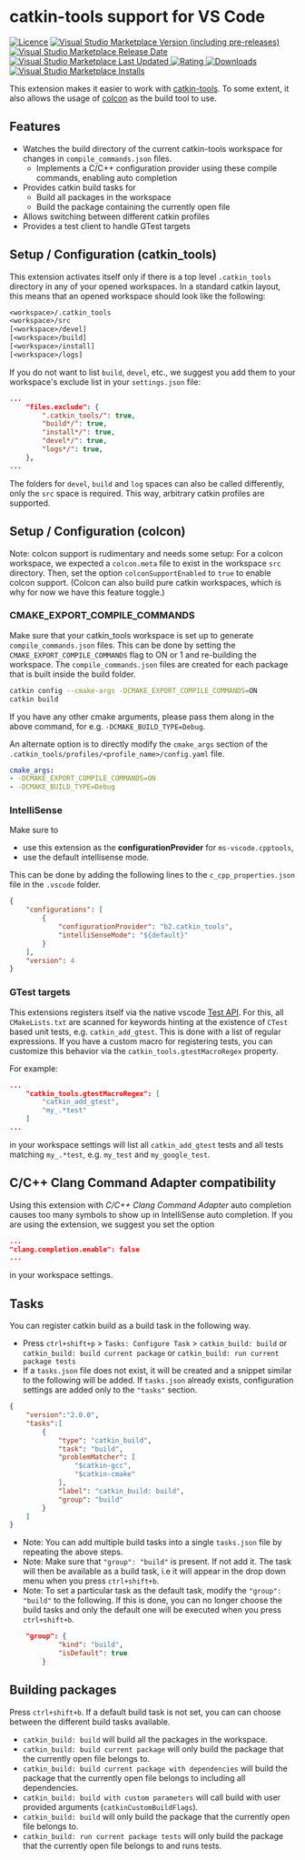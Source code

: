 # catkin-tools support for VS Code

[![Licence](https://img.shields.io/github/license/betwo/vscode-catkin-tools.png)](https://github.com/betwo/vscode-catkin-tools)
[![Visual Studio Marketplace Version (including pre-releases)](https://img.shields.io/visual-studio-marketplace/v/betwo.b2-catkin-tools.png)
![Visual Studio Marketplace Release Date](https://img.shields.io/visual-studio-marketplace/release-date/betwo.b2-catkin-tools.png)
 ![Visual Studio Marketplace Last Updated](https://img.shields.io/visual-studio-marketplace/last-updated/betwo.b2-catkin-tools.png)
 ![Rating](https://img.shields.io/visual-studio-marketplace/r/betwo.b2-catkin-tools.png)
 ![Downloads](https://img.shields.io/visual-studio-marketplace/d/betwo.b2-catkin-tools.png)
 ![Visual Studio Marketplace Installs](https://img.shields.io/visual-studio-marketplace/i/betwo.b2-catkin-tools)
](https://marketplace.visualstudio.com/items?itemName=betwo.b2-catkin-tools)

This extension makes it easier to work with [catkin-tools](https://github.com/catkin/catkin_tools).
To some extent, it also allows the usage of [colcon](https://github.com/colcon) as the build tool to use.

## Features

* Watches the build directory of the current catkin-tools workspace for changes in `compile_commands.json` files.
  * Implements a C/C++ configuration provider using these compile commands, enabling auto completion
* Provides catkin build tasks for
  * Build all packages in the workspace
  * Build the package containing the currently open file
* Allows switching between different catkin profiles
* Provides a test client to handle GTest targets

## Setup / Configuration (catkin_tools)

This extension activates itself only if there is a top level `.catkin_tools` directory in any of your opened workspaces.
In a standard catkin layout, this means that an opened workspace should look like the following:

```txt
<workspace>/.catkin_tools
<workspace>/src
[<workspace>/devel]
[<workspace>/build]
[<workspace>/install]
[<workspace>/logs]
```

If you do not want to list `build`, `devel`, etc., we suggest you add them to
your workspace's exclude list in your `settings.json` file:

```json
...
    "files.exclude": {
        ".catkin_tools/": true,
        "build*/": true,
        "install*/": true,
        "devel*/": true,
        "logs*/": true,
    },
...
```

The folders for `devel`, `build` and `log` spaces can also be called differently, only the `src` space is required.
This way, arbitrary catkin profiles are supported.

## Setup / Configuration (colcon)

Note: colcon support is rudimentary and needs some setup:
For a colcon workspace, we expected a `colcon.meta` file to exist in the workspace `src` directory.
Then, set the option `colconSupportEnabled` to `true` to enable colcon support.
(Colcon can also build pure catkin workspaces, which is why for now we have this feature toggle.)

### CMAKE_EXPORT_COMPILE_COMMANDS

Make sure that your catkin_tools workspace is set up to generate `compile_commands.json` files.
This can be done by setting the `CMAKE_EXPORT_COMPILE_COMMANDS` flag to ON or 1 and re-building the workspace.
The `compile_commands.json` files are created for each package that is built inside the build folder.
```sh
catkin config --cmake-args -DCMAKE_EXPORT_COMPILE_COMMANDS=ON
catkin build
```

If you have any other cmake arguments, please pass them along in the above command, for e.g. `-DCMAKE_BUILD_TYPE=Debug`.

An alternate option is to directly modify the `cmake_args` section of the `.catkin_tools/profiles/<profile_name>/config.yaml` file.

```yaml
cmake_args:
- -DCMAKE_EXPORT_COMPILE_COMMANDS=ON
- -DCMAKE_BUILD_TYPE=Debug
```

### IntelliSense

Make sure to

* use this extension as the __configurationProvider__ for `ms-vscode.cpptools`,
* use the default intellisense mode.

This can be done by adding the following lines to the `c_cpp_properties.json` file in the `.vscode` folder.
```json
{
    "configurations": [
        {
            "configurationProvider": "b2.catkin_tools",
            "intelliSenseMode": "${default}"
        }
    ],
    "version": 4
}
```

### GTest targets

This extensions registers itself via the native vscode [Test API](https://code.visualstudio.com/api/extension-guides/testing).
For this, all `CMakeLists.txt` are scanned for keywords hinting at the existence of `CTest` based unit tests, e.g. `catkin_add_gtest`.
This is done with a list of regular expressions.
If you have a custom macro for registering tests, you can customize this behavior via the `catkin_tools.gtestMacroRegex` property.

For example:

```json
...
    "catkin_tools.gtestMacroRegex": [
        "catkin_add_gtest",
        "my_.*test"
    ]
...
```

in your workspace settings will list all `catkin_add_gtest` tests and all tests matching `my_.*test`, e.g. `my_test` and `my_google_test`.

## C/C++ Clang Command Adapter compatibility

Using this extension with _C/C++ Clang Command Adapter_ auto completion causes too many symbols to show up in IntelliSense auto completion.
If you are using the extension, we suggest you set the option

```json
...
"clang.completion.enable": false
...
```

in your workspace settings.

## Tasks

You can register catkin build as a build task in the following way.

* Press `ctrl+shift+p` > `Tasks: Configure Task` > `catkin_build: build` or `catkin_build: build current package` or `catkin_build: run current package tests`
* If a `tasks.json` file does not exist, it will be created and a snippet similar to the following will be added. If `tasks.json` already exists, configuration settings are added only to the `"tasks"` section.

```json
{
	"version":"2.0.0",
	"tasks":[
		{
			"type": "catkin_build",
			"task": "build",
			"problemMatcher": [
				"$catkin-gcc",
				"$catkin-cmake"
			],
			"label": "catkin_build: build",
			"group": "build"
		}
	]
}
```

* Note: You can add multiple build tasks into a single `tasks.json` file by repeating the above steps.
* Note: Make sure that `"group": "build"` is present. If not add it. The task will then be available as a build task, i.e it will appear in the drop down menu when you press `ctrl+shift+b`.
* Note: To set a particular task as the default task, modify the `"group": "build"` to the following. If this is done, you can no longer choose the build tasks and only the default one will be executed when you press `ctrl+shift+b`.
```json
	"group": {
           	"kind": "build",
           	"isDefault": true
       	}
```

## Building packages

Press `ctrl+shift+b`. If a default build task is not set, you can can choose between the different build tasks available.

* `catkin_build: build` will build all the packages in the workspace.
* `catkin_build: build current package` will only build the package that the currently open file belongs to.
* `catkin_build: build current package with dependencies` will build the package that the currently open file belongs to including all dependencies.
* `catkin_build: build with custom parameters` will call build with user provided arguments (`catkinCustomBuildFlags`).
* `catkin_build: build` will only build the package that the currently open file belongs to.
* `catkin_build: run current package tests` will only build the package that the currently open file belongs to and runs tests.
